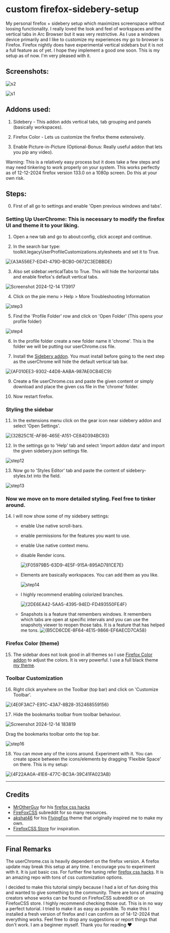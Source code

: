 # custom firefox-sidebery-setup
My personal firefox + sidebery setup which maximizes screenspace without loosing functionality.
I really loved the look and feel of workspaces and the vertical tabs in Arc Browser but it was very restrictive. As I use a windows device primarily and I like to customize my experiences my go to browser is Firefox. Firefox nightly does have experimental vertical sidebars but it is not a full feature as of yet. I hope they implement a good one soon. This is my setup as of now. I'm very pleased with it.

## Screenshots:

![s2](https://github.com/user-attachments/assets/086f837a-af69-40f9-a8aa-9c3669596f32)

![s1](https://github.com/user-attachments/assets/a7b693af-019a-4fee-8054-f69b73393167)

## Addons used:

1. Sidebery - This addon adds vertical tabs, tab grouping and panels (basically workspaces). 

2. Firefox Color - Lets us customize the firefox theme extensively. 

3. Enable Picture-in-Picture (Optional-Bonus: Really useful addon that lets you pip any video). 

Warning: This is a relatively easy process but it does take a few steps and may need tinkering to work properly on your system. This works perfectly as of 12-12-2024 firefox version 133.0 on a 1080p screen. Do this at your own risk.

## Steps:

0. First of all go to settings and enable 'Open previous windows and tabs'.

### Setting Up UserChrome: This is necessary to modify the firefox UI and theme it to your liking. 

1. Open a new tab and go to about:config, click accept and continue. 

2. In the search bar type: toolkit.legacyUserProfileCustomizations.stylesheets and set it to True. 

  ![{A3A556E7-ED41-479D-BCB0-0672C3EDBBDE}](https://github.com/user-attachments/assets/1e73c8e0-d1ad-46c4-9d4b-21949c6056d8)

3. Also set sidebar.verticalTabs to True. This will hide the horizontal tabs and enable firefox's default vertical tabs.

  ![Screenshot 2024-12-14 173917](https://github.com/user-attachments/assets/fdf98fc7-1ab0-4cb2-b119-b7a6379ae061)

4. Click on the pie menu > Help > More Troubleshooting Information

  ![step3](https://github.com/user-attachments/assets/05d21ae7-04d1-4911-b703-7b6687c6314f)

5. Find the 'Profile Folder' row and click on 'Open Folder' (This opens your profile folder)

  ![step4](https://github.com/user-attachments/assets/9fa40f27-29b3-4bfc-bbb5-7091c266539e)

6. In the profile folder create a new folder name it 'chrome'. This is the folder we will be putting our userChrome.css file.

7. Install the [Sidebery addon](https://addons.mozilla.org/en-US/firefox/addon/sidebery/). You must install before going to the next step as the userChrome will hide the default vertical tab bar.

  ![{AF010EE3-9302-44D8-AABA-987AE0CB4EC9}](https://github.com/user-attachments/assets/91388e14-0da2-459e-a8f6-d25f0f75d26d)

9. Create a file userChrome.css and paste the given content or simply download and place the given css file in the 'chrome' folder.

10. Now restart firefox.

### Styling the sidebar

11. In the extensions menu click on the gear icon near sidebery addon and select 'Open Settings'.

  ![{32B25C1E-AF86-465E-A151-CE84D394BC93}](https://github.com/user-attachments/assets/8c71fdbe-ca28-4de3-a66b-c29135f68b9e)

12. In the settings go to 'Help' tab and select 'import addon data' and import the given sidebery.json settings file.

![step12](https://github.com/user-attachments/assets/a2c54740-2d93-48fd-996c-c7cd2e58674c)

13. Now go to 'Styles Editor' tab and paste the content of sidebery-styles.txt into the field.

  ![step13](https://github.com/user-attachments/assets/0e08c57a-3bad-43cd-934c-316134147d08)

### Now we move on to more detailed styling. Feel free to tinker around. 

14. I will now show some of my sidebery settings:
    * enable Use native scroll-bars.
    * enable permissions for the features you want to use.
    * enable Use native context menu.
    * disable Render icons.

      ![{F05979B5-63D9-4E5F-915A-895AD781CE7E}](https://github.com/user-attachments/assets/18bd92ee-b0af-44bc-8392-6b5ffec2a96b)
    * Elements are basically workspaces. You can add them as you like.

      ![step14](https://github.com/user-attachments/assets/c36d13d3-5040-4137-8a46-2a37d401178e)
    * I highly recommend enabling colorized branches.
    
      ![{2DE6EA42-5AA5-4395-94ED-FD493550FE4F}](https://github.com/user-attachments/assets/59363a93-b6d2-48a0-b7d0-8c6970252684)
    * Snapshots is a feature that remembers windows. It remembers which tabs are open at specific intervals and you can use the snapshots viewer to reopen those tabs. It is a feature that has helped me tons.
      ![{B5CD6CDE-8F64-4E15-9866-EF6AECD7CA58}](https://github.com/user-attachments/assets/17ac225a-cc6b-48f2-8d76-153a2eb4e316)

### Firefox Color (theme)

15. The sidebar does not look good in all themes so I use [Firefox Color addon](https://addons.mozilla.org/en-US/firefox/addon/firefox-color/) to adjust the colors. It is very powerful. I use a full black theme [my theme](https://color.firefox.com/?theme=XQAAAAJWAQAAAAAAAABBqYhm849SCia3ftKEGccwS-xMDPrv2Sw6Caq-qy5QgqeHG4K15QeDoRokmgjiM6AAxM3X9F70ZoGsfXBn8NHNS5chMvkRB4ubMyj96LA5TsM9yBeD-fLr7M3silNCioFfp4gm7DmO058neazgliePszpJuKkqjWpwZpD0bS7e9TSHAUeFjvlgOYd763xF0Jg0x1m5JeeT1ZuXUpZNpFjJqDmjrcC9wOkoxnFXNCZKXYjRRkv5epoER-6YBGybIVHxUW9sQX_-pnAg).

### Toolbar Customization

16. Right click anywhere on the Toolbar (top bar) and click on 'Customize Toolbar'.
    
  ![{4E0F3AC7-E91C-43A7-8B28-352468559156}](https://github.com/user-attachments/assets/8f78d973-6c81-4d1b-8561-00dd9e4821d1)

17. Hide the bookmarks toolbar from toolbar behaviour.

  ![Screenshot 2024-12-14 183819](https://github.com/user-attachments/assets/9ee7d3a5-2449-4a6b-995a-980cbb4e7245)

  Drag the bookmarks toolbar onto the top bar.
  
  ![step16](https://github.com/user-attachments/assets/eefddeb8-5faf-48eb-99f4-006b292b5d62)

18. You can move any of the icons around. Experiment with it. You can create space between the icons/elements by dragging 'Flexible Space' on there. This is my setup:

  ![{4F22AA0A-41E6-477C-BC3A-39C41FA023AB}](https://github.com/user-attachments/assets/b9c24b1d-94fa-43df-b364-6143d1cf04de)
___
## Credits
* [MrOtherGuy](https://github.com/MrOtherGuy) for his [firefox css hacks](https://github.com/MrOtherGuy/firefox-csshacks)
* [FireFoxCSS](https://www.reddit.com/r/FirefoxCSS/) subreddit for so many resources.
* [akshat46]() for his [FlyingFox](https://github.com/akshat46/FlyingFox/releases) theme that originally inspired me to make my own.
* [FirefoxCSS Store](https://github.com/FirefoxCSS-Store/FirefoxCSS-Store.github.io) for inspiration.
___
## Final Remarks
The userChrome.css is heavily dependent on the firefox version. A firefox update may break this setup at any time. I encourage you to experiment with it. It is just basic css. For further fine tuning refer [firefox css hacks](https://github.com/MrOtherGuy/firefox-csshacks). It is an amazing repo with tons of css customization options.

I decided to make this tutorial simply because I had a lot of fun doing this and wanted to give something to the community. There are tons of amazing creators whose works can be found on FirefoxCSS subreddit or on FirefoxCSS store. I highly recommend checking those out. This is in no way a perfect tutorial. I tried to make it as easy as possible. To make this I installed a fresh version of firefox and I can confirm as of 14-12-2024 that everything works. Feel free to drop any suggestions or report things that don't work. I am a beginner myself. Thank you for reading ♥
